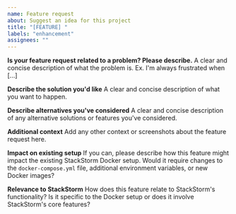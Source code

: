 ```yaml
---
name: Feature request
about: Suggest an idea for this project
title: "[FEATURE] "
labels: "enhancement"
assignees: ""
---
```


**Is your feature request related to a problem? Please describe.**
A clear and concise description of what the problem is. Ex. I'm always frustrated when [...]

**Describe the solution you'd like**
A clear and concise description of what you want to happen.

**Describe alternatives you've considered**
A clear and concise description of any alternative solutions or features you've considered.

**Additional context**
Add any other context or screenshots about the feature request here.

**Impact on existing setup**
If you can, please describe how this feature might impact the existing StackStorm Docker setup. Would it require changes to the `docker-compose.yml` file, additional environment variables, or new Docker images?

**Relevance to StackStorm**
How does this feature relate to StackStorm's functionality? Is it specific to the Docker setup or does it involve StackStorm's core features?
